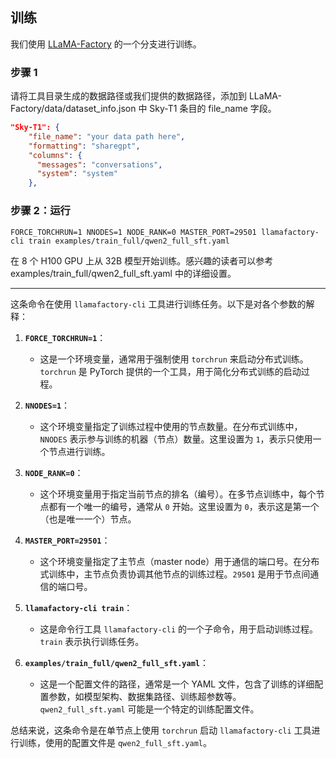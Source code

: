 ## 训练

我们使用 [LLaMA-Factory](https://github.com/hiyouga/LLaMA-Factory) 的一个分支进行训练。

### 步骤 1

请将工具目录生成的数据路径或我们提供的数据路径，添加到 LLaMA-Factory/data/dataset_info.json 中 Sky-T1 条目的 file_name 字段。

```json
"Sky-T1": {
    "file_name": "your data path here",
    "formatting": "sharegpt",
    "columns": {
      "messages": "conversations",
      "system": "system"
    },
```


### 步骤 2：运行

`FORCE_TORCHRUN=1 NNODES=1 NODE_RANK=0 MASTER_PORT=29501 llamafactory-cli train examples/train_full/qwen2_full_sft.yaml`

在 8 个 H100 GPU 上从 32B 模型开始训练。感兴趣的读者可以参考 examples/train_full/qwen2_full_sft.yaml 中的详细设置。

---

这条命令在使用 `llamafactory-cli` 工具进行训练任务。以下是对各个参数的解释：

1. **`FORCE_TORCHRUN=1`**：

   - 这是一个环境变量，通常用于强制使用 `torchrun` 来启动分布式训练。`torchrun` 是 PyTorch 提供的一个工具，用于简化分布式训练的启动过程。
2. **`NNODES=1`**：

   - 这个环境变量指定了训练过程中使用的节点数量。在分布式训练中，`NNODES` 表示参与训练的机器（节点）数量。这里设置为 `1`，表示只使用一个节点进行训练。
3. **`NODE_RANK=0`**：

   - 这个环境变量用于指定当前节点的排名（编号）。在多节点训练中，每个节点都有一个唯一的编号，通常从 `0` 开始。这里设置为 `0`，表示这是第一个（也是唯一一个）节点。
4. **`MASTER_PORT=29501`**：

   - 这个环境变量指定了主节点（master node）用于通信的端口号。在分布式训练中，主节点负责协调其他节点的训练过程。`29501` 是用于节点间通信的端口号。
5. **`llamafactory-cli train`**：

   - 这是命令行工具 `llamafactory-cli` 的一个子命令，用于启动训练过程。`train` 表示执行训练任务。
6. **`examples/train_full/qwen2_full_sft.yaml`**：

   - 这是一个配置文件的路径，通常是一个 YAML 文件，包含了训练的详细配置参数，如模型架构、数据集路径、训练超参数等。`qwen2_full_sft.yaml` 可能是一个特定的训练配置文件。

总结来说，这条命令是在单节点上使用 `torchrun` 启动 `llamafactory-cli` 工具进行训练，使用的配置文件是 `qwen2_full_sft.yaml`。
